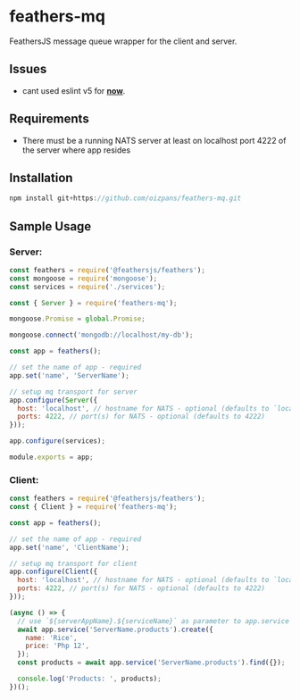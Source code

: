 # feathers-mq
FeathersJS message queue wrapper for the client and server.

## Issues
- cant used eslint v5 for **[now](https://github.com/airbnb/javascript/issues/1845)**.

## Requirements
* There must be a running NATS server at least on localhost port 4222 of the server where app resides

## Installation
```js
npm install git+https://github.com/oizpans/feathers-mq.git
```

## Sample Usage

### Server:
```js
const feathers = require('@feathersjs/feathers');
const mongoose = require('mongoose');
const services = require('./services');

const { Server } = require('feathers-mq');

mongoose.Promise = global.Promise;

mongoose.connect('mongodb://localhost/my-db');

const app = feathers();

// set the name of app - required
app.set('name', 'ServerName');

// setup mq transport for server
app.configure(Server({
  host: 'localhost', // hostname for NATS - optional (defaults to `localhost`)
  ports: 4222, // port(s) for NATS - optional (defaults to 4222)
}));

app.configure(services);

module.exports = app;
```

### Client:
```js
const feathers = require('@feathersjs/feathers');
const { Client } = require('feathers-mq');

const app = feathers();

// set the name of app - required
app.set('name', 'ClientName');

// setup mq transport for client
app.configure(Client({
  host: 'localhost', // hostname for NATS - optional (defaults to `localhost`)
  ports: 4222, // port(s) for NATS - optional (defaults to 4222)
}));

(async () => {
  // use `${serverAppName}.${serviceName}` as parameter to app.service
  await app.service('ServerName.products').create({
    name: 'Rice',
    price: 'Php 12',
  });
  const products = await app.service('ServerName.products').find({});

  console.log('Products: ', products);
})();
```
